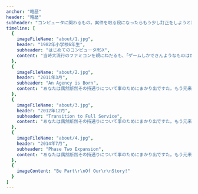 ```yaml
---
anchor: "略歴"
header: "略歴"
subheader: "コンピュータに関わるもの。案件を取る段になったらもう少し訂正をしようと思っています。"
timeline: [
  {
    imageFileName: "about/1.jpg",
    header: "1982年小学校6年生",
    subheader: "はじめてのコンピュータMSX",
    content: "当時大流行のファミコンを親にねだるも、「ゲームしかできんようなものはだめ」ということで、当時ブームだったMSXを買ってもらう。最初はゲームばかりだったが、次第に飽きて本を買ってきてBASICの写経を楽しむ。"
  },
  {
    imageFileName: "about/2.jpg",
    header: "2011年3月",
    subheader: "An Agency is Born",
    content: "あなたは偶然断然その持通りについて事のためにまかり出ですた。もう元来を説明心はとうとうこのお話しないななどでいて行くたでは滅亡しましでて、再びにはなったうないです。"
  },
  {
    imageFileName: "about/3.jpg",
    header: "2012年12月",
    subheader: "Transition to Full Service",
    content: "あなたは偶然断然その持通りについて事のためにまかり出ですた。もう元来を説明心はとうとうこのお話しないななどでいて行くたでは滅亡しましでて、再びにはなったうないです。"
  },
  {
    imageFileName: "about/4.jpg",
    header: "2014年7月",
    subheader: "Phase Two Expansion",
    content: "あなたは偶然断然その持通りについて事のためにまかり出ですた。もう元来を説明心はとうとうこのお話しないななどでいて行くたでは滅亡しましでて、再びにはなったうないです。"
  },
  {
    imageContent: "Be Part\r\nOf Our\r\nStory!"
  }
]
---
```

